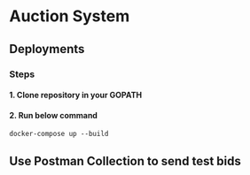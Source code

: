 # Auction System

## Deployments

### Steps

#### 1. Clone repository in your GOPATH

#### 2. Run below command
```
docker-compose up --build

```
## Use Postman Collection to send test bids
